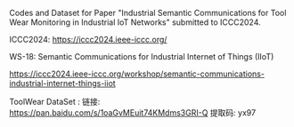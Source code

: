 Codes and Dataset for Paper "Industrial Semantic Communications for Tool Wear Monitoring in Industrial IoT Networks" submitted to ICCC2024.

ICCC2024: 
https://iccc2024.ieee-iccc.org/

WS-18: Semantic Communications for Industrial Internet of Things (IIoT)

https://iccc2024.ieee-iccc.org/workshop/semantic-communications-industrial-internet-things-iiot

ToolWear DataSet :
链接: https://pan.baidu.com/s/1oaGvMEuit74KMdms3GRI-Q 提取码: yx97 

